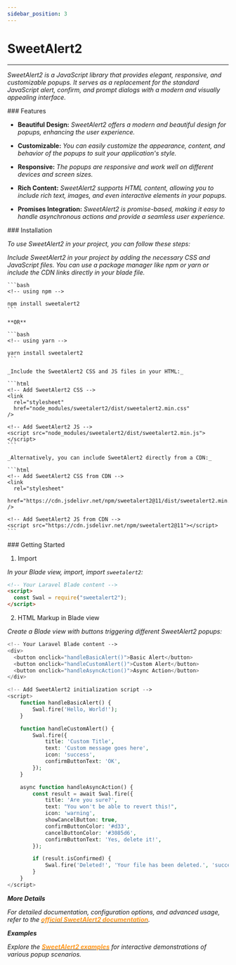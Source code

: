 ```yaml
---
sidebar_position: 3
---
```


# SweetAlert2

<hr/>

_SweetAlert2 is a JavaScript library that provides elegant, responsive, and customizable popups. It serves as a replacement for the standard JavaScript alert, confirm, and prompt dialogs with a modern and visually appealing interface._

<div className="mt-3 text-small">
### Features
</div>

- **Beautiful Design:** _SweetAlert2 offers a modern and beautiful design for popups, enhancing the user experience._

- **Customizable:** _You can easily customize the appearance, content, and behavior of the popups to suit your application's style._

- **Responsive:** _The popups are responsive and work well on different devices and screen sizes._

- **Rich Content:** _SweetAlert2 supports HTML content, allowing you to include rich text, images, and even interactive elements in your popups._

- **Promises Integration:** _SweetAlert2 is promise-based, making it easy to handle asynchronous actions and provide a seamless user experience._

<div className="mt-5 text-small">
### Installation
</div>

_To use SweetAlert2 in your project, you can follow these steps:_

_Include SweetAlert2 in your project by adding the necessary CSS and JavaScript files. You can use a package manager like npm or yarn or include the CDN links directly in your blade file._

    ```bash
    <!-- using npm -->

    npm install sweetalert2
    ```

    **OR**

    ```bash
    <!-- using yarn -->

    yarn install sweetalert2
    ```

    _Include the SweetAlert2 CSS and JS files in your HTML:_

    ```html
    <!-- Add SweetAlert2 CSS -->
    <link
      rel="stylesheet"
      href="node_modules/sweetalert2/dist/sweetalert2.min.css"
    />

    <!-- Add SweetAlert2 JS -->
    <script src="node_modules/sweetalert2/dist/sweetalert2.min.js"></script>
    ```

    _Alternatively, you can include SweetAlert2 directly from a CDN:_

    ```html
    <!-- Add SweetAlert2 CSS from CDN -->
    <link
      rel="stylesheet"
      href="https://cdn.jsdelivr.net/npm/sweetalert2@11/dist/sweetalert2.min.css"
    />

    <!-- Add SweetAlert2 JS from CDN -->
    <script src="https://cdn.jsdelivr.net/npm/sweetalert2@11"></script>
    ```

<div className="mt-5 text-small">
### Getting Started
</div>

1. Import

_In your Blade view, import, import `sweetalert2`:_

```html
<!-- Your Laravel Blade content -->
<script>
  const Swal = require("sweetalert2");
</script>
```

2. HTML Markup in Blade view

_Create a Blade view with buttons triggering different SweetAlert2 popups:_

```php
<!-- Your Laravel Blade content -->
<div>
  <button onclick="handleBasicAlert()">Basic Alert</button>
  <button onclick="handleCustomAlert()">Custom Alert</button>
  <button onclick="handleAsyncAction()">Async Action</button>
</div>

<!-- Add SweetAlert2 initialization script -->
<script>
    function handleBasicAlert() {
        Swal.fire('Hello, World!');
    }

    function handleCustomAlert() {
        Swal.fire({
            title: 'Custom Title',
            text: 'Custom message goes here',
            icon: 'success',
            confirmButtonText: 'OK',
        });
    }

    async function handleAsyncAction() {
        const result = await Swal.fire({
            title: 'Are you sure?',
            text: "You won't be able to revert this!",
            icon: 'warning',
            showCancelButton: true,
            confirmButtonColor: '#d33',
            cancelButtonColor: '#3085d6',
            confirmButtonText: 'Yes, delete it!',
        });

        if (result.isConfirmed) {
            Swal.fire('Deleted!', 'Your file has been deleted.', 'success');
        }
    }
</script>
```

**_More Details_**

_For detailed documentation, configuration options, and advanced usage, refer to the [<font color="#FF971D">**official SweetAlert2 documentation**</font>](https://sweetalert2.github.io/#download)._

**_Examples_**

_Explore the [<font color="#FF971D">**SweetAlert2 examples**</font>](https://sweetalert2.github.io/#examples) for interactive demonstrations of various popup scenarios._
